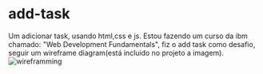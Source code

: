 # add-task
Um adicionar task, usando html,css e js. Estou fazendo um curso da ibm chamado: "Web Development Fundamentals", fiz o add task como desafio, seguir um wireframe diagram(está incluido no projeto a imagem).
![wireframming](https://github.com/zMarcio/add-task/assets/113918441/9d9e696d-10dc-4652-8554-4dc81a09731b)
